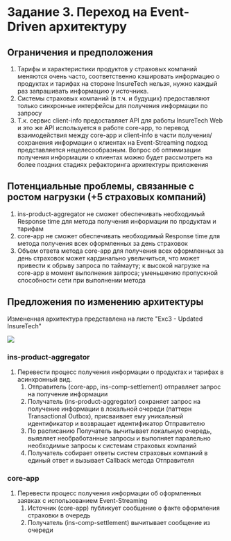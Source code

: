 # Задание 3. Переход на Event-Driven архитектуру
## Ограничения и предположения
1. Тарифы и характеристики продуктов у страховых компаний меняются очень часто, соответственно кэшировать информацию о продуктах и тарифах на стороне InsureTech нельзя, нужно каждый раз запрашивать информацию у источника.
2. Системы страховых компаний (в т.ч. и будущих) предоставляют только синхронные интерфейсы для получения информации по запросу
3. Т.к. сервис client-info предоставляет API для работы InsureTech Web и это же API используется в работе core-app, то перевод взаимодействия между core-app и client-info в части получения/сохранения информации о клиентах на Event-Streaming подход представляется нецелесообразным. Вопрос об оптимизации получения информации о клиентах можно будет рассмотреть на более поздних стадиях рефакторинга архитектуры приложения

## Потенциальные проблемы, связанные с ростом нагрузки (+5 страховых компаний)
1. ins-product-aggregator не сможет обеспечивать необходимый Response time для метода получения информации по продуктам и тарифам
2. core-app не сможет обеспечивать необходимый Response time для метода получения всех оформленных за день страховок
3. Объем ответа метода core-app для получения всех оформленных за день страховок может кардинально увеличиться, что может привести к обрыву запроса по таймауту; к высокой нагрузке на core-app в момент выполнения запроса; уменьшению пропускной способности сети при выполнении метода

## Предложения по изменению архитектуры
Измененная архитектура представлена на листе "Exc3 - Updated InsureTech"

![](InsureTech_C4_сontainer-diagram-Exc3%20-%20Updated%20InsureTech.drawio.png)
### ins-product-aggregator
1. Перевести процесс получения информации о продуктах и тарифах в асинхронный вид.
   1. Отправитель (core-app, ins-comp-settlement) отправляет запрос на получение информации
   2. Получатель (ins-product-aggregator) сохраняет запрос на получение информации в локальной очереди (паттерн Transactional Outbox), присваивает ему уникальный идентификатор и возвращает идентификатор Отправителю
   3. По расписанию Получатель вычитывает локальную очередь, выявляет необработанные запросы и выполняет паралельно необходимые запросы к системам страховых компаний
   4. Получатель собирает ответы систем страховых компаний в единый ответ и вызывает Callback метода Отправителя

### core-app
1. Перевести процесс получения информации об оформленных заявках с использованием Event-Streaming
   1. Источник (core-app) публикует сообщение о факте оформления страховки в очередь
   2. Получатель (ins-comp-settlement) вычитывает сообщение из очереди